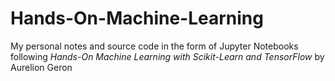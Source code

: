 # Hands-On-Machine-Learning
My personal notes and source code in the form of Jupyter Notebooks following *Hands-On Machine Learning with Scikit-Learn and TensorFlow* by Aurelion Geron
